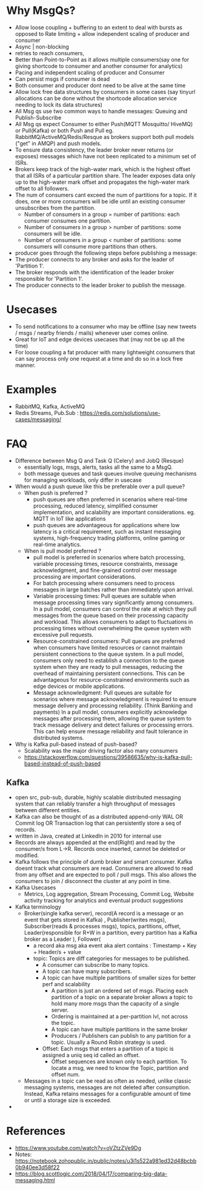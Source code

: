 # Why MsgQs?

- Allow loose coupling + buffering to an extent to deal with bursts as opposed to Rate limiting + allow independent scaling of producer and consumer
- Async | non-blocking
- retries to reach consumers,
- Better than Point-to-Point as it allows multiple consumers(say one for giving shortcode to consumer and another consumer for analytics)
- Pacing and independent scaling of producer and Consumer
- Can persist msgs if consumer is dead
- Both consumer and producer dont need to be alive at the same time
- Allow lock free data structures by consumers in some cases (say tinyurl allocations can be done without the shortcode allocation service needing to lock its data structures)
- All Msg qs use two common ways to handle messages: Queuing and Publish-Subscribe
- All Msg qs expect Consumer to either Push(MQTT Mosquitto/ HiveMQ) or Pull(Kafka) or both Push and Pull eg. RabbitMQ/ActiveMQ/Redis/Resque as brokers support both pull models ("get" in AMQP) and push models.
- To ensure data consistency, the leader broker never returns (or exposes) messages which have not been replicated to a minimum set of ISRs.
- Brokers keep track of the high-water mark, which is the highest offset that all ISRs of a particular partition share. The leader exposes data only up to the high-water mark offset and propagates the high-water mark offset to all followers.
- The num of consumers cant exceed the num of partitions for a topic. If it does, one or more consumers will be idle until an existing consumer unsubscribes from the partition.
  - Number of consumers in a group = number of partitions: each consumer consumes one partition.
  - Number of consumers in a group > number of partitions: some consumers will be idle.
  - Number of consumers in a group < number of partitions: some consumers will consume more partitions than others.
-  producer goes through the following steps before publishing a message:
  -  The producer connects to any broker and asks for the leader of 'Partition 1'.
  -  The broker responds with the identification of the leader broker responsible for 'Partition 1'.
  -  The producer connects to the leader broker to publish the message.
  

# Usecases
- To send notifications to a consumer who may be offline (say new tweets / msgs / nearby friends / mails) whenever user comes online.
- Great for IoT and edge devices usecases that (may not be up all the time)
- For loose coupling a fat producer with many lightweight consumers that can say process only one request at a time and do so in a lock free manner.

# Examples
- RabbitMQ, Kafka, ActiveMQ
- Redis Streams, Pub.Sub : https://redis.com/solutions/use-cases/messaging/

# FAQ
- Difference between Msg Q and Task Q (Celery) and JobQ (Resque)
  - essentially logs, msgs, alerts, tasks all the same to a MsgQ.
  - both message queues and task queues involve queuing mechanisms for managing workloads, only differ in usecase  
- When would a push queue like this be preferable over a pull queue?
  - When push is preferred ?   
    -  push queues are often preferred in scenarios where real-time processing, reduced latency, simplified consumer implementation, and scalability are important considerations. eg. MQTT in IoT like applications
    -  push queues are advantageous for applications where low latency is a critical requirement, such as instant messaging systems, high-frequency trading platforms, online gaming or real-time analytics.
  - When is pull model preferred ?
    -  pull model is preferred in scenarios where batch processing, variable processing times, resource constraints, message acknowledgment, and fine-grained control over message processing are important considerations.  
    - For batch processing where consumers need to process messages in large batches rather than immediately upon arrival.
    - Variable processing times: Pull queues are suitable when message processing times vary significantly among consumers. In a pull model, consumers can control the rate at which they pull messages from the queue based on their processing capacity and workload. This allows consumers to adapt to fluctuations in processing times without overwhelming the queue system with excessive pull requests.
    - Resource-constrained consumers: Pull queues are preferred when consumers have limited resources or cannot maintain persistent connections to the queue system. In a pull model, consumers only need to establish a connection to the queue system when they are ready to pull messages, reducing the overhead of maintaining persistent connections. This can be advantageous for resource-constrained environments such as edge devices or mobile applications.
    - Message acknowledgment: Pull queues are suitable for scenarios where message acknowledgment is required to ensure message delivery and processing reliability. (Think Banking and payments) In a pull model, consumers explicitly acknowledge messages after processing them, allowing the queue system to track message delivery and detect failures or processing errors. This can help ensure message reliability and fault tolerance in distributed systems.
- Why is Kafka pull-based instead of push-based?
  - Scalability was the major driving factor also many consumers
  - https://stackoverflow.com/questions/39586635/why-is-kafka-pull-based-instead-of-push-based
   
  
## Kafka
- open src, pub-sub, durable, highly scalable distributed messaging system that can reliably transfer a high throughput of messages between different entities.
- Kafka can also be thought of as a distributed append-only WAL OR Commit log OR Transaction log that can persistently store a seq of records.
- written in Java, created at LinkedIn in 2010 for internal use
- Records are always appended at the end(Right) and read by the consumer/s from L->R. Records once inserted, cannot be deleted or modified.
- Kafka follows the principle of dumb broker and smart consumer. Kafka doesnt track what consumers are read. Consumers are allowed to read from any offset and are expected to poll / pull msgs. This also allows the consumers to join / disconnect the cluster at any point in time.  
- Kafka Usecases
  - Metrics, Log aggregation, Stream Processing, Commit Log, Website activity tracking for analytics and eventual product suggestions
- Kafka terminology
  - Broker(single kafka server), record(A record is a message or an event that gets stored in Kafka) , Publisher(writes msgs), Subscriber(reads & processes msgs), topics, partitions, offset, Leader(responsible for R+W in a partition, every partition has a Kafka broker as a Leader ), Follower(
    - a record aka msg aka event aka alert contains : Timestamp + Key + Header/s + value
    - topic: Topics are diff categories for messages to be published.
      - A consumer can subscribe to many topics.
      - A topic can have many subscribers. 
      - A topic can have multiple partitions of smaller sizes for better perf and scalability
        - A partition is just an ordered set of msgs. Placing each partition of a topic on a separate broker allows a topic to hold many more msgs than the capacity of a single server. 
        - Ordering is maintained at a per-partition lvl, not across the topic.
        - A topic can have multiple partitions in the same broker
        - Producers / Publishers can publish to any partition for a topic. Usually a Round Robin strategy is used.
      - Offset: Each msgs that enters a partition of a topic is assigned a uniq seq id called an offset.
        - Offset sequences are known only to each partition. To locate a msg, we need to know the Topic, partition and offset num. 
  - Messages in a topic can be read as often as needed, unlike classic messaging systems, messages are not deleted after consumption. Instead, Kafka retains messages for a configurable amount of time or until a storage size is exceeded.
-   
  
# References
- https://www.youtube.com/watch?v=oVZtzZVe9Dg
- Notes: https://notebook.zohopublic.in/public/notes/u3i1s522a981ed32d48bcbb0b940ee3d58f22
- https://blog.scottlogic.com/2018/04/17/comparing-big-data-messaging.html
